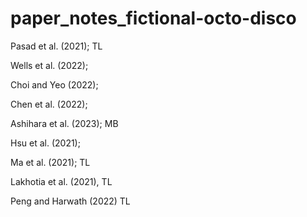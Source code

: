 # paper_notes_fictional-octo-disco


Pasad et al. (2021); TL

Wells et al. (2022);

Choi and Yeo (2022); 

Chen et al. (2022); 

Ashihara et al. (2023); MB

Hsu et al. (2021); 

Ma et al. (2021); TL

Lakhotia et al. (2021), TL

Peng and Harwath (2022) TL

